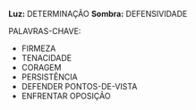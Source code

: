 **Luz:** DETERMINAÇÃO
**Sombra:** DEFENSIVIDADE

PALAVRAS-CHAVE:
- FIRMEZA
- TENACIDADE
- CORAGEM
- PERSISTÊNCIA
- DEFENDER PONTOS-DE-VISTA
- ENFRENTAR OPOSIÇÃO